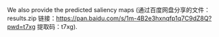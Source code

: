 We also provide the predicted saliency maps (通过百度网盘分享的文件：results.zip
链接：https://pan.baidu.com/s/1m-4B2e3hxnqfp1q7C9dZ8Q?pwd=t7xg 
提取码：t7xg).
